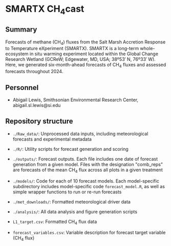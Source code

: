 # SMARTX CH<sub>4</sub>cast

## Summary

Forecasts of methane (CH<sub>4</sub>) fluxes from the Salt Marsh Accretion Response to Temperature eXperiment (SMARTX). SMARTX is a long-term whole-ecosystem in situ warming experiment located within the Global Change Research Wetland (GCReW; Edgewater, MD, USA; 38º53′ N, 76º33′ W). Here, we generated six-month-ahead forecasts of CH<sub>4</sub> fluxes and assessed forecasts throughout 2024.

## Personnel

-   Abigail Lewis, Smithsonian Environmental Research Center, abigail.sl.lewis\@si.edu

## Repository structure

-   `./Raw_data/`: Unprocessed data inputs, including meteorological forecasts and experimental metadata

-   `./R/`: Utility scripts for forecast generation and scoring

-   `./outputs/`: Forecast outputs. Each file includes one date of forecast generation from a given model. Files with the designation "comb_reps" are forecasts of the mean CH<sub>4</sub> flux across all plots in a given treatment

-   `./models/`: Code for each of 10 forecast models. Each model-specific subdirectory includes model-specific code `forecast_model.R`, as well as simple wrapper functions to run or re-run forecasts

-   `./met_downloads/`: Formatted meteorological driver data

-   `./analysis/`: All data analysis and figure generation scripts

-   `L1_target.csv`: Formatted CH<sub>4</sub> flux data

-   `forecast_variables.csv`: Variable description for forecast target variable (CH<sub>4</sub> flux)
